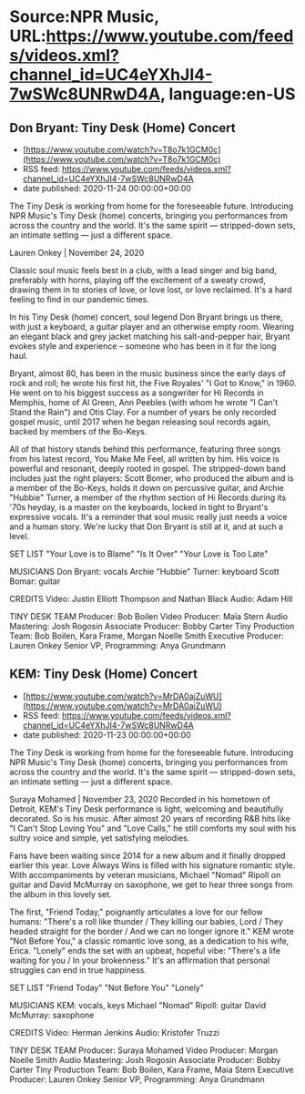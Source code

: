 # Source:NPR Music, URL:https://www.youtube.com/feeds/videos.xml?channel_id=UC4eYXhJI4-7wSWc8UNRwD4A, language:en-US

## Don Bryant: Tiny Desk (Home) Concert
 - [https://www.youtube.com/watch?v=T8o7k1GCM0c](https://www.youtube.com/watch?v=T8o7k1GCM0c)
 - RSS feed: https://www.youtube.com/feeds/videos.xml?channel_id=UC4eYXhJI4-7wSWc8UNRwD4A
 - date published: 2020-11-24 00:00:00+00:00

The Tiny Desk is working from home for the foreseeable future. Introducing NPR Music's Tiny Desk (home) concerts, bringing you performances from across the country and the world. It's the same spirit — stripped-down sets, an intimate setting — just a different space.

Lauren Onkey | November 24, 2020

Classic soul music feels best in a club, with a lead singer and big band, preferably with horns, playing off the excitement of a sweaty crowd, drawing them in to stories of love, or love lost, or love reclaimed. It's a hard feeling to find in our pandemic times.

In his Tiny Desk (home) concert, soul legend Don Bryant brings us there, with just a keyboard, a guitar player and an otherwise empty room. Wearing an elegant black and grey jacket matching his salt-and-pepper hair, Bryant evokes style and experience – someone who has been in it for the long haul.


Bryant, almost 80, has been in the music business since the early days of rock and roll; he wrote his first hit, the Five Royales' "I Got to Know," in 1960. He went on to his biggest success as a songwriter for Hi Records in Memphis, home of Al Green, Ann Peebles (with whom he wrote "I Can't Stand the Rain") and Otis Clay. For a number of years he only recorded gospel music, until 2017 when he began releasing soul records again, backed by members of the Bo-Keys.


All of that history stands behind this performance, featuring three songs from his latest record, You Make Me Feel, all written by him. His voice is powerful and resonant, deeply rooted in gospel. The stripped-down band includes just the right players: Scott Bomer, who produced the album and is a member of the Bo-Keys, holds it down on percussive guitar, and Archie "Hubbie" Turner, a member of the rhythm section of Hi Records during its '70s heyday, is a master on the keyboards, locked in tight to Bryant's expressive vocals. It's a reminder that soul music really just needs a voice and a human story. We're lucky that Don Bryant is still at it, and at such a level.

SET LIST
"Your Love is to Blame"
"Is It Over"
"Your Love is Too Late"


MUSICIANS
Don Bryant: vocals
Archie "Hubbie" Turner: keyboard
Scott Bomar: guitar


CREDITS
Video: Justin Elliott Thompson and Nathan Black
Audio: Adam Hill


TINY DESK TEAM
Producer: Bob Boilen
Video Producer: Maia Stern
Audio Mastering: Josh Rogosin
Associate Producer: Bobby Carter
Tiny Production Team: Bob Boilen, Kara Frame, Morgan Noelle Smith
Executive Producer: Lauren Onkey
Senior VP, Programming: Anya Grundmann

## KEM: Tiny Desk (Home) Concert
 - [https://www.youtube.com/watch?v=MrDA0ajZuWU](https://www.youtube.com/watch?v=MrDA0ajZuWU)
 - RSS feed: https://www.youtube.com/feeds/videos.xml?channel_id=UC4eYXhJI4-7wSWc8UNRwD4A
 - date published: 2020-11-23 00:00:00+00:00

The Tiny Desk is working from home for the foreseeable future. Introducing NPR Music's Tiny Desk (home) concerts, bringing you performances from across the country and the world. It's the same spirit — stripped-down sets, an intimate setting — just a different space.

Suraya Mohamed | November 23, 2020
Recorded in his hometown of Detroit, KEM's Tiny Desk performance is light, welcoming and beautifully decorated. So is his music. After almost 20 years of recording R&B hits like "I Can't Stop Loving You" and "Love Calls," he still comforts my soul with his sultry voice and simple, yet satisfying melodies.

Fans have been waiting since 2014 for a new album and it finally dropped earlier this year. Love Always Wins is filled with his signature romantic style. With accompaniments by veteran musicians, Michael "Nomad" Ripoll on guitar and David McMurray on saxophone, we get to hear three songs from the album in this lovely set.

The first, "Friend Today," poignantly articulates a love for our fellow humans: "There's a roll like thunder / They killing our babies, Lord / They headed straight for the border / And we can no longer ignore it." KEM wrote "Not Before You," a classic romantic love song, as a dedication to his wife, Erica. "Lonely" ends the set with an upbeat, hopeful vibe: "There's a life waiting for you / In your brokenness." It's an affirmation that personal struggles can end in true happiness.


SET LIST
"Friend Today"
"Not Before You"
"Lonely"

MUSICIANS
KEM: vocals, keys
Michael "Nomad" Ripoll: guitar
David McMurray: saxophone

CREDITS
Video: Herman Jenkins
Audio: Kristofer Truzzi

TINY DESK TEAM
Producer: Suraya Mohamed
Video Producer: Morgan Noelle Smith
Audio Mastering: Josh Rogosin
Associate Producer: Bobby Carter
Tiny Production Team: Bob Boilen, Kara Frame, Maia Stern
Executive Producer: Lauren Onkey
Senior VP, Programming: Anya Grundmann

